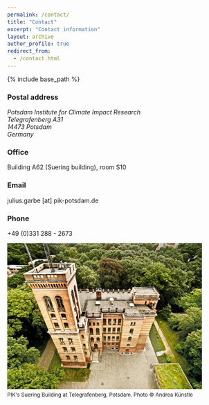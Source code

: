 ```yaml
---
permalink: /contact/
title: "Contact"
excerpt: "Contact information"
layout: archive
author_profile: true
redirect_from: 
  - /contact.html
---
```


{% include base_path %}

### Postal address
<address>
Potsdam Institute for Climate Impact Research<br />
Telegrafenberg A31<br />
14473 Potsdam<br />
Germany
</address>

### Office
Building A62 (Suering building), room S10

### Email
julius.garbe [at] pik-potsdam.de

### Phone
+49 (0)331 288 - 2673

<img src="/images/018_Telegrafenberg_Suering_Haus_PIK.jpg" alt="018_Telegrafenberg_Suering_Haus_PIK" title="PIK's Suering building at Telegrafenberg, Potsdam. Photo &copy; Andrea Künstle" width="450"><br />
<span style="font-size: 9pt;">PIK's Suering Building at Telegrafenberg, Potsdam. Photo &copy; Andrea Künstle</span>